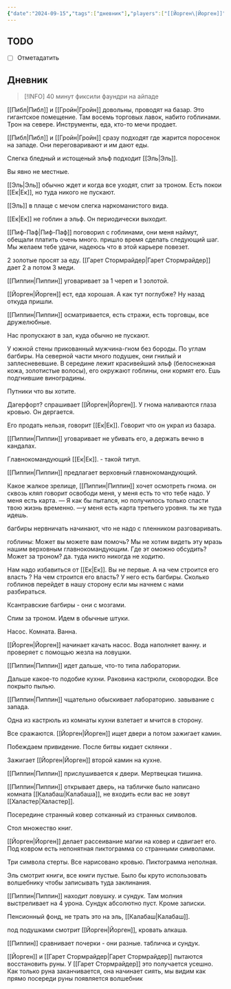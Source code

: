 ```yaml
---
{"date":"2024-09-15","tags":["дневник"],"players":["[[Йорген\|Йорген]]","[[Гарет Стормрайдер\|Гарет Стормрайдер]]","[[Пиппин\|Пиппин]]","[[Эль\|Эль]]"],"campaign":"Подземелье безумного мага","world-date":null,"world-time-start":null,"dg-publish":true,"previous-session":"[[8 сентября 2024]]","next-session":null,"permalink":"/15-sentyabrya-2024/","dgPassFrontmatter":true}
---
```



## TODO
- [ ] Отметадатить

## Дневник
> [!INFO] 40 минут фиксили фаундри на айпаде

[[Пибл\|Пибл]] и [[Гройн\|Гройн]] довольны, проводят на базар. Это гигантское помещение. Там восемь торговых лавок, набито гоблинами. Трон на севере. Инструменты, еда, кто-то мечи продает.

[[Пибл\|Пибл]] и [[Гройн\|Гройн]] сразу подходят где жарится поросенок на западе. Они переговаривают и им дают еды. 

Слегка бледный и истощеный эльф подходит [[Эль\|Эль]].

Вы явно не местные.

[[Эль\|Эль]] обычно ждет и когда все уходят, спит за троном. Есть покои [[Ек\|Ек]], но туда никого не пускают.

[[Эль]] в плаще с мечом слегка наркоманистого вида.

[[Ек\|Ек]] не гоблин а эльф. Он периодически выходит. 

[[Пиф-Паф\|Пиф-Паф]] поговорил с гоблинами, они меня наймут, обещали платить очень много. пришло время сделать следующий шаг. Мы желаем тебе удачи, надеюсь что в этой карьере повезет.

2 золотые просят за еду. [[Гарет Стормрайдер\|Гарет Стормрайдер]] дает 2 а потом 3 меди. 

[[Пиппин\|Пиппин]] уговаривает за 1 череп и 1 золотой. 

[[Йорген\|Йорген]] ест, еда хорошая. А как тут поглубже? Ну назад откуда пришли.

[[Пиппин\|Пиппин]] осматривается, есть стражи, есть торговцы, все дружелюбные.

Нас пропускают в зал, куда обычно не пускают.

У южной стены прикованный мужчина-гном без бороды. По углам багбиры. На северной части много подушек, они гнилый и заплесневевшие. В середине лежит красивейший эльф (белоснежная кожа, золотистые волосы), его окружают гоблины, они кормят его. Ешь подгнившие виноградины. 

Путники что вы хотите. 

Дагерфорт? спрашивает [[Йорген\|Йорген]]. У гнома наливаются глаза кровью. Он дергается.

Его продать нельзя, говорит [[Ек\|Ек]]. Говорит что он украл из базара. 

[[Пиппин\|Пиппин]] уговаривает не убивать его, а держать вечно в кандалах. 

Главнокомандующий [[Ек\|Ек]]. - такой титул.

[[Пиппин\|Пиппин]] предлагает верховный главнокомандующий.

Какое жалкое зрелище, [[Пиппин\|Пиппин]] хочет осмотреть гнома. он сквозь кляп говорит освободи меня, у меня есть то что тебе надо. У меня есть карта. — Я как бы пытался, но получилось только спасти твою жизнь временно. —у меня есть карта третьего уровня. ты же туда идешь.

багбиры нервничать начинают, что не надо с пленником разговаривать.

гоблины: Может вы можете вам помочь? Мы не хотим видеть эту мразь нашим верховным главнокомандующим. Где эт оможно обсудить?
Может за троном? да. туда никто никогда не ходитю. 

Нам надо избавиться от [[Ек\|Ек]]. Вы не первые. А на чем строится его власть ? На чем строится его власть? У него есть багбиры. Сколько гоблинов перейдет в нашу сторону если мы начнем с нами разбираться. 

Ксантравские багбиры - они с мозгами.

Спим за троном. Идем в обычные штуки. 

Насос. Комната. Ванна. 

[[Йорген\|Йорген]] начинает качать насос. Вода наполняет ванну. и проверяет с помощью жезла на ловушки. 

[[Пиппин\|Пиппин]] идет дальше, что-то типа лаборатории. 

Дальше какое-то подобие кухни. Раковина кастрюли, сковородки. Все покрыто пылью. 

[[Пиппин\|Пиппин]] чщательно обыскивает лабораторию. завывание с запада.

Одна из кастрюль из комнаты кухни взлетает и мчится в сторону. 

Все сражаются. [[Йорген\|Йорген]] ищет двери а потом зажигает камин.

Побеждаем привидение. 
После битвы кидает склянки .

Зажигает [[Йорген\|Йорген]] второй камин на кухне. 

[[Пиппин\|Пиппин]] прислушивается к двери. Мертвецкая тишина.

[[Пиппин\|Пиппин]] открывает дверь, на табличке было написано комната [[Калабаш\|Калабаша]], не входить если вас не зовут [[Халастер\|Халастер]].

Посередине странный ковер сотканный из странных символов. 

Стол множество книг.

[[Йорген\|Йорген]] делает рассеивание магии на ковер и сдвигает его. Под ковром есть непонятная пиктограмма со странными символами. 

Три символа стерты. 
Все нарисовано кровью. Пиктограмма неполная. 

Эль смотрит книги, все книги пустые. Было бы круто использовать волшебнику чтобы записывать туда заклинания. 

[[Пиппин\|Пиппин]] находит ловушку. и сундук. Там молния выстреливает на 4 урона. Сундук абсолютно пуст. Кроме записки. 

Пенсионный фонд, не трать это на эль, [[Калабаш\|Калабаш]].

под подушками смотрит [[Йорген\|Йорген]], кровать алкаша. 

[[Пиппин]] сравнивает почерки - они разные. табличка и сундук.

[[Йорген]] и [[Гарет Стормрайдер\|Гарет Стормрайдер]] пытаются восстановить руны. У [[Гарет Стормрайдер]] это получается усешно. Как только руна заканчивается, она начинает сиять, мы видим как прямо посереди руны появляется волшебник
